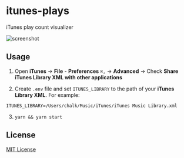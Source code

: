 # itunes-plays
iTunes play count visualizer

![screenshot](https://i.imgur.com/n0lpqef.png)

## Usage
1. Open **iTunes** -> **File** - **Preferences** `⌘,` -> **Advanced** -> Check **Share iTunes Library XML with other applications**

2. Create `.env` file and set `ITUNES_LIBRARY` to the path of your **iTunes Library XML**. For example:
```
ITUNES_LIBRARY=/Users/chalk/Music/iTunes/iTunes Music Library.xml
```

3. `yarn && yarn start`

## License
[MIT License](LICENSE)
